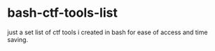 # bash-ctf-tools-list
just a set list of ctf tools i created in bash for ease of access and time saving.
